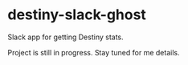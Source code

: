 # destiny-slack-ghost
Slack app for getting Destiny stats.

Project is still in progress. Stay tuned for me details.
